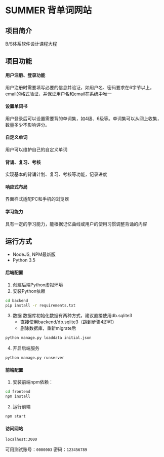 # SUMMER 背单词网站

## 项目简介

B/S体系软件设计课程大程

## 项目功能

#### 用户注册、登录功能
用户注册时需要填写必要的信息并验证，如用户名、密码要求在6字节以上，email的格式验证，并保证用户名和email在系统中唯一

#### 设置单词书
用户登录后可以设置需要背的单词集，如4级、6级等。单词集可以从网上收集，数量多少不影响评分。

#### 自定义单词
用户可以维护自己的自定义单词

#### 背诵、复习、考核
实现基本的背诵计划、复习、考核等功能，记录进度

#### 响应式布局
界面样式适配PC和手机的浏览器

#### 学习能力
具有一定的学习能力，能根据记忆曲线或用户的使用习惯调整背诵的内容

## 运行方式

- NodeJS, NPM最新版
- Python 3.5

#### 后端配置

1. 创建后端Python虚拟环境
2. 安装Python依赖
```bash
cd backend
pip install -r requirements.txt
```
3. 数据
数据库初始化数据有两种方式，建议直接使用db.sqlite3
	- 直接使用backend/db.sqlite3（跳到步骤4即可）
	- 删除数据库，重新migrate后
```bash
python manage.py loaddata initial.json
```
4. 开启后端服务
```bash
python manage.py runserver
```

#### 前端配置
1. 安装前端npm依赖：

```bash
cd frontend
npm install
```
2. 运行前端
```bash
npm start
```
#### 访问网站

`localhost:3000`

可用测试账号：`0000003`
密码：`123456789`